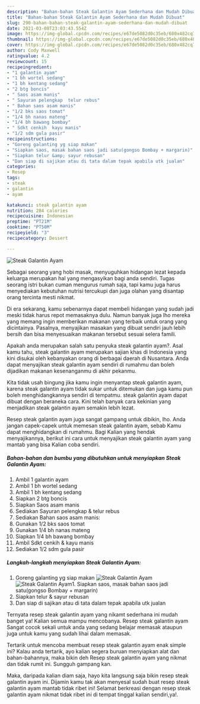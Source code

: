 ```yaml
---
description: "Bahan-bahan Steak Galantin Ayam Sederhana dan Mudah Dibuat"
title: "Bahan-bahan Steak Galantin Ayam Sederhana dan Mudah Dibuat"
slug: 290-bahan-bahan-steak-galantin-ayam-sederhana-dan-mudah-dibuat
date: 2021-03-08T23:03:43.554Z
image: https://img-global.cpcdn.com/recipes/e67de5082d0c35eb/680x482cq70/steak-galantin-ayam-foto-resep-utama.jpg
thumbnail: https://img-global.cpcdn.com/recipes/e67de5082d0c35eb/680x482cq70/steak-galantin-ayam-foto-resep-utama.jpg
cover: https://img-global.cpcdn.com/recipes/e67de5082d0c35eb/680x482cq70/steak-galantin-ayam-foto-resep-utama.jpg
author: Cody Maxwell
ratingvalue: 4.2
reviewcount: 15
recipeingredient:
- "1 galantin ayam"
- "1 bh wortel sedang"
- "1 bh kentang sedang"
- "2 btg boncis"
- " Saos asam manis"
- " Sayuran pelengkap  telur rebus"
- " Bahan saos asam manis"
- "1/2 bks saos tomat"
- "1/4 bh nanas mateng"
- "1/4 bh bawang bombay"
- " Sdkt cenkih  kayu manis"
- "1/2 sdm gula pasir"
recipeinstructions:
- "Goreng galanting yg siap makan"
- "Siapkan saos, masak bahan saos jadi satu(gongso Bombay + margarin)"
- "Siapkan telur &amp; sayur rebusan"
- "Dan siap di sajikan atau di tata dalam tepak apabila utk jualan"
categories:
- Resep
tags:
- steak
- galantin
- ayam

katakunci: steak galantin ayam 
nutrition: 284 calories
recipecuisine: Indonesian
preptime: "PT21M"
cooktime: "PT50M"
recipeyield: "3"
recipecategory: Dessert

---
```



![Steak Galantin Ayam](https://img-global.cpcdn.com/recipes/e67de5082d0c35eb/680x482cq70/steak-galantin-ayam-foto-resep-utama.jpg)

Sebagai seorang yang hobi masak, menyuguhkan hidangan lezat kepada keluarga merupakan hal yang mengasyikan bagi anda sendiri. Tugas seorang istri bukan cuman mengurus rumah saja, tapi kamu juga harus menyediakan kebutuhan nutrisi tercukupi dan juga olahan yang disantap orang tercinta mesti nikmat.

Di era  sekarang, kamu sebenarnya dapat membeli hidangan yang sudah jadi meski tidak harus repot memasaknya dulu. Namun banyak juga lho mereka yang memang ingin memberikan makanan yang terbaik untuk orang yang dicintainya. Pasalnya, menyajikan masakan yang dibuat sendiri jauh lebih bersih dan bisa menyesuaikan makanan tersebut sesuai selera famili. 



Apakah anda merupakan salah satu penyuka steak galantin ayam?. Asal kamu tahu, steak galantin ayam merupakan sajian khas di Indonesia yang kini disukai oleh kebanyakan orang di berbagai daerah di Nusantara. Anda dapat menyajikan steak galantin ayam sendiri di rumahmu dan boleh dijadikan makanan kesenanganmu di akhir pekanmu.

Kita tidak usah bingung jika kamu ingin menyantap steak galantin ayam, karena steak galantin ayam tidak sukar untuk ditemukan dan juga kamu pun boleh menghidangkannya sendiri di tempatmu. steak galantin ayam dapat dibuat dengan beraneka cara. Kini telah banyak cara kekinian yang menjadikan steak galantin ayam semakin lebih lezat.

Resep steak galantin ayam juga sangat gampang untuk dibikin, lho. Anda jangan capek-capek untuk memesan steak galantin ayam, sebab Kamu dapat menghidangkan di rumahmu. Bagi Kalian yang hendak menyajikannya, berikut ini cara untuk menyajikan steak galantin ayam yang mantab yang bisa Kalian coba sendiri.

<!--inarticleads1-->

##### Bahan-bahan dan bumbu yang dibutuhkan untuk menyiapkan Steak Galantin Ayam:

1. Ambil 1 galantin ayam
1. Ambil 1 bh wortel sedang
1. Ambil 1 bh kentang sedang
1. Siapkan 2 btg boncis
1. Siapkan  Saos asam manis
1. Sediakan  Sayuran pelengkap &amp; telur rebus
1. Sediakan  Bahan saos asam manis:
1. Gunakan 1/2 bks saos tomat
1. Gunakan 1/4 bh nanas mateng
1. Siapkan 1/4 bh bawang bombay
1. Ambil  Sdkt cenkih &amp; kayu manis
1. Sediakan 1/2 sdm gula pasir




<!--inarticleads2-->

##### Langkah-langkah menyiapkan Steak Galantin Ayam:

1. Goreng galanting yg siap makan
<img src="https://img-global.cpcdn.com/steps/faa835324e7e8606/160x128cq70/steak-galantin-ayam-langkah-memasak-1-foto.jpg" alt="Steak Galantin Ayam"><img src="https://img-global.cpcdn.com/steps/daf9796454cb1fa6/160x128cq70/steak-galantin-ayam-langkah-memasak-1-foto.jpg" alt="Steak Galantin Ayam">1. Siapkan saos, masak bahan saos jadi satu(gongso Bombay + margarin)
1. Siapkan telur &amp; sayur rebusan
1. Dan siap di sajikan atau di tata dalam tepak apabila utk jualan




Ternyata resep steak galantin ayam yang nikamt sederhana ini mudah banget ya! Kalian semua mampu mencobanya. Resep steak galantin ayam Sangat cocok sekali untuk anda yang sedang belajar memasak ataupun juga untuk kamu yang sudah lihai dalam memasak.

Tertarik untuk mencoba membuat resep steak galantin ayam enak simple ini? Kalau anda tertarik, ayo kalian segera buruan menyiapkan alat dan bahan-bahannya, maka bikin deh Resep steak galantin ayam yang nikmat dan tidak rumit ini. Sungguh gampang kan. 

Maka, daripada kalian diam saja, hayo kita langsung saja bikin resep steak galantin ayam ini. Dijamin kamu tak akan menyesal sudah buat resep steak galantin ayam mantab tidak ribet ini! Selamat berkreasi dengan resep steak galantin ayam nikmat tidak ribet ini di tempat tinggal kalian sendiri,ya!.

